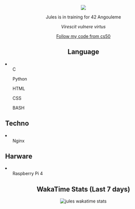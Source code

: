 <p align="center">
  <img src="https://media2.giphy.com/media/v1.Y2lkPTc5MGI3NjExdWl6c29vdzVzcDl0YWFhMmVvdTN3dWloZTR6YTFoNmtycmlocHdvcyZlcD12MV9pbnRlcm5hbF9naWZfYnlfaWQmY3Q9Zw/Wp1SpsnWTPWwwXaoSV/giphy.gif"/>
</p> 
<p align="center">
Jules is in training for 42 Angouleme
</p>
<p align="center">
  <em> Virescit vulnere virtus </em>
</p>
<p align="center">
  <a href="https://github.com/Jules-Courbe/cs50-x2025-Harvard" > Follow my code from cs50</a>
</p> 
<!--START_SECTION:waka-->
<!--END_SECTION:waka-->
<h2 align="center">Language</h2>
<li>
    <ul>C</ul>
    <ul>Python</ul>
    <ul>HTML</ul>
    <ul>CSS</ul>
    <ul>BASH</ul>
</li>
<h2>Techno</h2>
<li>
  <ul>Nginx</ul>
</li>
<h2>Harware</h2>
<li>
  <ul>Raspberry Pi 4</ul>
</li>
<h2 align="center">WakaTime Stats (Last 7 days)</h2>
<p align="center">
  <img align="center" src="https://github-readme-stats.vercel.app/api/wakatime?username=@julescourbe&theme=dark&layout=compact&hide=AUTO_DETECTED&border_radius=25&hide_title=true" alt="jules wakatime stats" />
</p>
